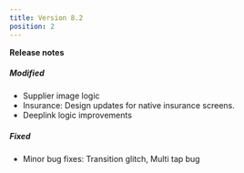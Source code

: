 ```yaml
---
title: Version 8.2
position: 2
---
```


**Release notes**
<br>
  <h5>Modified</h5><ul>
        <li>Supplier image logic</li>
        <li>Insurance: Design updates for native insurance screens.</li>
        <li>Deeplink logic improvements</li>
</ul>
  <h5>Fixed</h5><ul>
      <li>Minor bug fixes: Transition glitch, Multi tap bug</li>
</ul>
